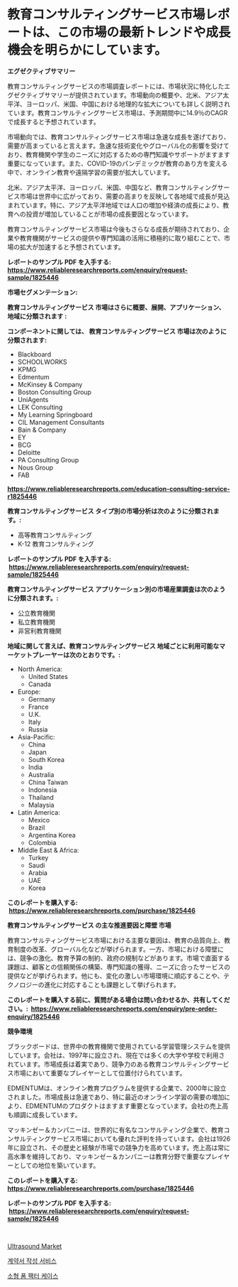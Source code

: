 <p><h1>教育コンサルティングサービス市場レポートは、この市場の最新トレンドや成長機会を明らかにしています。</h1></p><p><strong>エグゼクティブサマリー</strong></p>
<p><p>教育コンサルティングサービスの市場調査レポートには、市場状況に特化したエグゼクティブサマリーが提供されています。市場動向の概要や、北米、アジア太平洋、ヨーロッパ、米国、中国における地理的な拡大についても詳しく説明されています。教育コンサルティングサービス市場は、予測期間中に14.9％のCAGRで成長すると予想されています。</p><p>市場動向では、教育コンサルティングサービス市場は急速な成長を遂げており、需要が高まっていると言えます。急速な技術変化やグローバル化の影響を受けており、教育機関や学生のニーズに対応するための専門知識やサポートがますます重要になっています。また、COVID-19のパンデミックが教育のあり方を変える中で、オンライン教育や遠隔学習の需要が拡大しています。</p><p>北米、アジア太平洋、ヨーロッパ、米国、中国など、教育コンサルティングサービス市場は世界中に広がっており、需要の高まりを反映して各地域で成長が見込まれています。特に、アジア太平洋地域では人口の増加や経済の成長により、教育への投資が増加していることが市場の成長要因となっています。</p><p>教育コンサルティングサービス市場は今後もさらなる成長が期待されており、企業や教育機関がサービスの提供や専門知識の活用に積極的に取り組むことで、市場の拡大が加速すると予想されています。</p></p>
<p><strong>レポートのサンプル PDF を入手する: <a href="https://www.reliableresearchreports.com/enquiry/request-sample/1825446">https://www.reliableresearchreports.com/enquiry/request-sample/1825446</a></strong></p>
<p><strong>市場セグメンテーション:</strong></p>
<p><strong> 教育コンサルティングサービス 市場はさらに概要、展開、アプリケーション、地域に分類されます :</strong></p>
<p><strong>コンポーネントに関しては、 教育コンサルティングサービス 市場は次のように分類されます: &nbsp;</strong></p>
<p><ul><li>Blackboard</li><li>SCHOOLWORKS</li><li>KPMG</li><li>Edmentum</li><li>McKinsey & Company</li><li>Boston Consulting Group</li><li>UniAgents</li><li>LEK Consulting</li><li>My Learning Springboard</li><li>CIL Management Consultants</li><li>Bain & Company</li><li>EY</li><li>BCG</li><li>Deloitte</li><li>PA Consulting Group</li><li>Nous Group</li><li>FAB</li></ul></p>
<p><strong><a href="https://www.reliableresearchreports.com/education-consulting-service-r1825446">https://www.reliableresearchreports.com/education-consulting-service-r1825446</a></strong></p>
<p><strong> 教育コンサルティングサービス タイプ別の市場分析は次のように分類されます。:</strong></p>
<p><ul><li>高等教育コンサルティング</li><li>K-12 教育コンサルティング</li></ul></p>
<p><strong>レポートのサンプル PDF を入手する: &nbsp;<a href="https://www.reliableresearchreports.com/enquiry/request-sample/1825446">https://www.reliableresearchreports.com/enquiry/request-sample/1825446</a></strong></p>
<p><strong> 教育コンサルティングサービス アプリケーション別の市場産業調査は次のように分類されます。:</strong></p>
<p><ul><li>公立教育機関</li><li>私立教育機関</li><li>非営利教育機関</li></ul></p>
<p><strong>地域に関して言えば、教育コンサルティングサービス 地域ごとに利用可能なマーケットプレーヤーは次のとおりです。:</strong></p>
<p><ul>
    <li>
        North America:
        <ul>
            <li>United States</li>
            <li>Canada</li>
        </ul>
    </li>
    <li>
        Europe:
        <ul>
            <li>Germany</li>
            <li>France</li>
            <li>U.K.</li>
            <li>Italy</li>
            <li>Russia</li>
        </ul>
    </li>
    <li>
        Asia-Pacific:
        <ul>
            <li>China</li>
            <li>Japan</li>
            <li>South Korea</li>
            <li>India</li>
            <li>Australia</li>
            <li>China Taiwan</li>
            <li>Indonesia</li>
            <li>Thailand</li>
            <li>Malaysia</li>
        </ul>
    </li>
    <li>
        Latin America:
        <ul>
            <li>Mexico</li>
            <li>Brazil</li>
            <li>Argentina Korea</li>
            <li>Colombia</li>
        </ul>
    </li>
    <li>
        Middle East & Africa:
        <ul>
            <li>Turkey</li>
            <li>Saudi</li>
            <li>Arabia</li>
            <li>UAE</li>
            <li>Korea</li>
        </ul>
    </li>
    </ul></p>
<p><strong>このレポートを購入する: &nbsp;<a href="https://www.reliableresearchreports.com/purchase/1825446">https://www.reliableresearchreports.com/purchase/1825446</a></strong></p>
<p><strong>教育コンサルティングサービス の主な推進要因と障壁 市場</strong></p>
<p><p>教育コンサルティングサービス市場における主要な要因は、教育の品質向上、教育制度の改革、グローバル化などが挙げられます。一方、市場における障壁には、競争の激化、教育予算の制約、政府の規制などがあります。市場で直面する課題は、顧客との信頼関係の構築、専門知識の獲得、ニーズに合ったサービスの提供などが挙げられます。他にも、変化の激しい市場環境に順応することや、テクノロジーの進化に対応することも課題として挙げられます。</p></p>
<p><strong>このレポートを購入する前に、質問がある場合は問い合わせるか、共有してください。:&nbsp; <a href="https://www.reliableresearchreports.com/enquiry/pre-order-enquiry/1825446">https://www.reliableresearchreports.com/enquiry/pre-order-enquiry/1825446</a></strong></p>
<p><strong>競争環境</strong></p>
<p><p>ブラックボードは、世界中の教育機関で使用されている学習管理システムを提供しています。会社は、1997年に設立され、現在では多くの大学や学校で利用されています。市場成長は着実であり、競争力のある教育コンサルティングサービス市場において重要なプレイヤーとして位置付けられています。</p><p>EDMENTUMは、オンライン教育プログラムを提供する企業で、2000年に設立されました。市場成長は急速であり、特に最近のオンライン学習の需要の増加により、EDMENTUMのプロダクトはますます重要となっています。会社の売上高も順調に成長しています。</p><p>マッキンゼー＆カンパニーは、世界的に有名なコンサルティング企業で、教育コンサルティングサービス市場においても優れた評判を持っています。会社は1926年に設立され、その歴史と経験が市場での競争力を高めています。売上高は常に高水準を維持しており、マッキンゼー＆カンパニーは教育分野で重要なプレイヤーとしての地位を築いています。</p></p>
<p><strong>このレポートを購入する: &nbsp; <a href="https://www.reliableresearchreports.com/purchase/1825446">https://www.reliableresearchreports.com/purchase/1825446</a></strong></p>
<p><strong>レポートのサンプル PDF を入手する: &nbsp;<a href="https://www.reliableresearchreports.com/enquiry/request-sample/1825446">https://www.reliableresearchreports.com/enquiry/request-sample/1825446</a></strong><strong></strong></p>
<p>&nbsp;</p>
<p><p><a href="https://gratis-rainforest-2ca.notion.site/Ultrasound-Market-Size-and-Market-Trends-Complete-Industry-Overview-2024-to-2031-4cc83d9a29a74ebb85c1607f59a98800">Ultrasound Market</a></p><p><a href="https://medium.com/@porterhntz2023/%EA%B3%84%EC%95%BD-%EC%B4%88%EC%95%88-%EC%9E%91%EC%84%B1-%EC%84%9C%EB%B9%84%EC%8A%A4-%EC%8B%9C%EC%9E%A5-%EA%B7%9C%EB%AA%A8-%EC%8B%9C%EC%9E%A5-%EC%A0%84%EB%A7%9D-%EB%B0%8F-%EC%8B%9C%EC%9E%A5-%EC%98%88%EC%B8%A1-2024%EB%85%84%EB%B6%80%ED%84%B0-2031%EB%85%84%EA%B9%8C%EC%A7%80-fe662793385b">계약서 작성 서비스</a></p><p><a href="https://medium.com/@garyauer906782023/%EC%86%8C%ED%98%95-%ED%8F%BC-%ED%8C%A9%ED%84%B0-%EC%BC%80%EC%9D%B4%EC%8A%A4-%EC%8B%9C%EC%9E%A5%EC%9D%80-%EC%8B%9C%EC%9E%A5-%EC%A0%90%EC%9C%A0%EC%9C%A8-%EC%8B%9C%EC%9E%A5-%EC%B6%94%EC%9D%B4-%EB%B0%8F-%EC%8B%9C%EC%9E%A5-%EC%84%B1%EC%9E%A5%EC%97%90-%EB%8C%80%ED%95%9C-%EC%A0%95%EB%B3%B4%EB%A5%BC-%EC%A0%9C%EA%B3%B5%ED%95%A9%EB%8B%88%EB%8B%A4-59a5093387af">소형 폼 팩터 케이스</a></p></p>